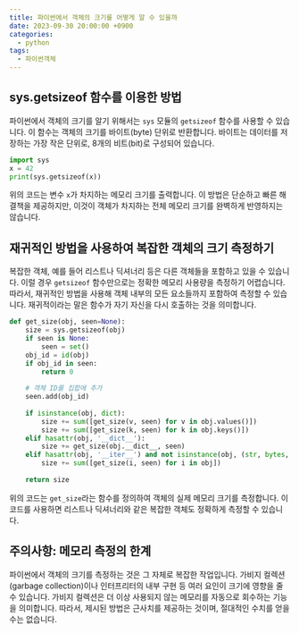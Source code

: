 ```yaml
---
title: 파이썬에서 객체의 크기를 어떻게 알 수 있을까
date: 2023-09-30 20:00:00 +0900
categories:
  - python
tags:
  - 파이썬객체
---
```


## sys.getsizeof 함수를 이용한 방법

파이썬에서 객체의 크기를 알기 위해서는 `sys` 모듈의 `getsizeof` 함수를 사용할 수 있습니다. 이 함수는 객체의 크기를 바이트(byte) 단위로 반환합니다. 바이트는 데이터를 저장하는 가장 작은 단위로, 8개의 비트(bit)로 구성되어 있습니다.

```python
import sys
x = 42
print(sys.getsizeof(x))
```

위의 코드는 변수 `x`가 차지하는 메모리 크기를 출력합니다. 이 방법은 단순하고 빠른 해결책을 제공하지만, 이것이 객체가 차지하는 전체 메모리 크기를 완벽하게 반영하지는 않습니다.

## 재귀적인 방법을 사용하여 복잡한 객체의 크기 측정하기

복잡한 객체, 예를 들어 리스트나 딕셔너리 등은 다른 객체들을 포함하고 있을 수 있습니다. 이럴 경우 `getsizeof` 함수만으로는 정확한 메모리 사용량을 측정하기 어렵습니다. 따라서, 재귀적인 방법을 사용해 객체 내부의 모든 요소들까지 포함하여 측정할 수 있습니다. 재귀적이라는 말은 함수가 자기 자신을 다시 호출하는 것을 의미합니다.

```python
def get_size(obj, seen=None):
    size = sys.getsizeof(obj)
    if seen is None:
        seen = set()
    obj_id = id(obj)
    if obj_id in seen:
        return 0
    
    # 객체 ID를 집합에 추가
    seen.add(obj_id)
    
    if isinstance(obj, dict):
        size += sum([get_size(v, seen) for v in obj.values()])
        size += sum([get_size(k, seen) for k in obj.keys()])
    elif hasattr(obj, '__dict__'):
        size += get_size(obj.__dict__, seen)
    elif hasattr(obj, '__iter__') and not isinstance(obj, (str, bytes, bytearray)):
        size += sum([get_size(i, seen) for i in obj])
        
    return size
```

위의 코드는 `get_size`라는 함수를 정의하여 객체의 실제 메모리 크기를 측정합니다. 이 코드를 사용하면 리스트나 딕셔너리와 같은 복잡한 객체도 정확하게 측정할 수 있습니다.

## 주의사항: 메모리 측정의 한계

파이썬에서 객체의 크기를 측정하는 것은 그 자체로 복잡한 작업입니다. 가비지 컬렉션(garbage collection)이나 인터프리터의 내부 구현 등 여러 요인이 크기에 영향을 줄 수 있습니다. 가비지 컬렉션은 더 이상 사용되지 않는 메모리를 자동으로 회수하는 기능을 의미합니다. 따라서, 제시된 방법은 근사치를 제공하는 것이며, 절대적인 수치를 얻을 수는 없습니다.